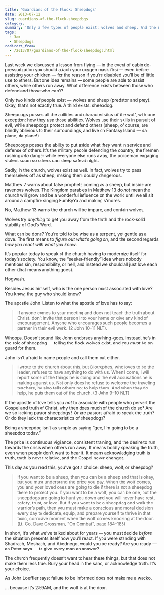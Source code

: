 ```yaml
---
title: 'Guardians of the Flock: Sheepdogs'
date: 2013-07-12
slug: guardians-of-the-flock-sheepdogs
category: 
summary: 'Only a few types of people exist: wolves and sheep. And the most important (at least for sheep), the guardians of the flock: sheepdogs.'
tags: 
  - 3am
  - Sheepdogs
redirect_from:
  - /2013/07/guardians-of-the-flock-sheepdogs.html
---
```



Last week we discussed a lesson from flying — in the event of cabin
de-pressurization you should attach your oxygen mask first — even before
assisting your children — for the reason if you’re disabled you’ll be of
little use to others. But one idea remains — some people are able to
assist others, while others run away. What difference exists between
those who defend and those who can’t?

Only two kinds of people exist — wolves and sheep (predator and prey).
Okay, that’s not exactly true. A third exists: sheepdog.

Sheepdogs posses all the abilities and characteristics of the wolf, with
one exception: how they *use* those abilities. Wolves use their skills
in pursuit of evil, while sheepdogs protect and defend others (sheep, of
course, are blindly oblivious to their surroundings, and live on Fantasy Island
— da plane, da plane!).

Sheepdogs posses the ability to put aside what *they* want in service
and defense of others. It’s the military people defending the country,
the firemen rushing *into* danger while everyone else runs away, the
policeman engaging violent scum so others can sleep safe at night.

Sadly, in the church, wolves exist as well. In fact, wolves try to pass
themselves off as sheep, making them doubly dangerous.

Matthew 7 warns about false prophets coming as a sheep, but inside are
ravenous wolves. The Kingdom parables in Matthew 13 do *not* mean the
church will grow and be a wonderful influence on the world until we all
sit around a campfire singing KumByYa and making s’mores.

No, Matthew 13 warns the church will be impure, and contain wolves.

Wolves try *anything* to get you away from the truth and the rock-solid
stability of God’s Word.

What can be done? You’re told to be wise as a serpent, yet gentle as a
dove. The first means to *figure out what’s going on*, and the second
regards *how you react with what you know*.

It’s popular today to speak of the church having to modernize itself for
today’s society. You know, the “seeker-friendly” idea where nobody
mentions sin, responsibility, or hell, and instead we should all just
love each other (that means anything goes).

Hogwash.

Besides Jesus himself, who is the one person most associated with love?
You know, the guy who should know?

The apostle John. Listen to what the apostle of love has to say:

> If anyone comes to your meeting and does not teach the truth about
> Christ, don’t invite that person into your home or give any kind of
> encouragement. Anyone who encourages such people becomes a partner in
> their evil work. (2 John 10–11 NLT).

Whoops. Doesn’t sound like John endorses anything-goes. Instead, he’s in
the role of sheepdog — telling the flock wolves exist, and you *must* be
on guard for them.

John isn’t afraid to name people and call them out either.

> I wrote to the church about this, but Diotrephes, who loves to be the
> leader, refuses to have anything to do with us. When I come, I will
> report some of the things he is doing and the evil accusations he is
> making against us. Not only does he refuse to welcome the traveling
> teachers, he also tells others not to help them. And when they do
> help, he puts them out of the church. (3 John 9–10 NLT)

If the apostle of love tells you *not* to associate with people who
pervert the Gospel and truth of Christ, why then does much of the church
do so? Are we so lacking pastor sheepdogs? Or are pastors afraid to
speak the truth? Or do they lack the characteristics of sheepdogs?

Being a sheepdog isn’t as simple as saying “gee, I’m going to be a
sheepdog today.”

The price is continuous vigilance, consistent training, and the desire
to run towards the crisis when others run away. It means boldly speaking
the truth, even when people don’t want to hear it. It means
acknowledging truth is truth, truth is never relative, and the Gospel
never changes.

This day as you read this, you’ve got a choice: sheep, wolf, or
sheepdog?

> If you want to be a sheep, then you can be a sheep and that is okay,
> but you must understand the price you pay. When the wolf comes, you
> and your loved ones are going to die if there is not a sheepdog there
> to protect you. If you want to be a wolf, you can be one, but the
> sheepdogs are going to hunt you down and you will never have rest,
> safety, trust, or love. But if you want to be a sheepdog and walk the
> warrior’s path, then you must make a conscious and moral decision
> every day to dedicate, equip, and prepare yourself to thrive in that
> toxic, corrosive moment when the wolf comes knocking at the door. 
> (Lt. Co. Dave Grossman, "On Combat", page 184–185)

In short, it’s what we’ve talked about for years — you must decide
*before* the situation presents itself how you’ll react. If you were
standing with Shadrach, Meshach, and Abednego, would you be ready? Are
you ready — as Peter says — to give every man an answer?

The church frequently doesn’t want to hear these things, but that does
not make them less true. Bury your head in the sand, or acknowledge
truth. It’s your choice.

As John Loeffler says: failure to be informed does not make me a wacko.

… because it’s 2:59AM, and the wolf is at the door.

